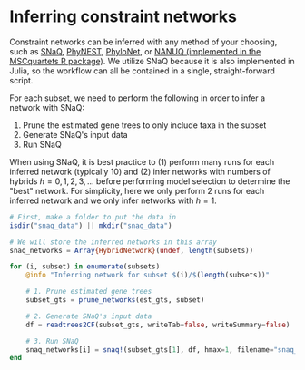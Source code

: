# Inferring constraint networks

Constraint networks can be inferred with any method of your choosing, such as [SNaQ](https://github.com/JuliaPhylo/SNaQ.jl), [PhyNEST](https://github.com/sungsik-kong/PhyNEST.jl), [PhyloNet](https://phylogenomics.rice.edu/html/phylonetTutorial.html), or [NANUQ (implemented in the MSCquartets R package)](https://www.rdocumentation.org/packages/MSCquartets/versions/2.0.1). We utilize SNaQ because it is also implemented in Julia, so the workflow can all be contained in a single, straight-forward script.

For each subset, we need to perform the following in order to infer a network with SNaQ:
1. Prune the estimated gene trees to only include taxa in the subset
2. Generate SNaQ's input data
3. Run SNaQ

When using SNaQ, it is best practice to (1) perform many runs for each inferred network (typically 10) and (2) infer networks with numbers of hybrids $h=0,1,2,3,...$ before performing model selection to determine the "best" network. For simplicity, here we only perform 2 runs for each inferred network and we only infer networks with $h=1$.

```julia
# First, make a folder to put the data in
isdir("snaq_data") || mkdir("snaq_data")

# We will store the inferred networks in this array
snaq_networks = Array{HybridNetwork}(undef, length(subsets))

for (i, subset) in enumerate(subsets)
    @info "Inferring network for subset $(i)/$(length(subsets))"

    # 1. Prune estimated gene trees
    subset_gts = prune_networks(est_gts, subset)

    # 2. Generate SNaQ's input data
    df = readtrees2CF(subset_gts, writeTab=false, writeSummary=false)

    # 3. Run SNaQ
    snaq_networks[i] = snaq!(subset_gts[1], df, hmax=1, filename="snaq_data/snaq_subset$(i)", runs=1, seed=42)
end
```

